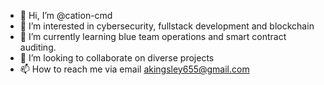 - 👋 Hi, I’m @cation-cmd
- 👀 I’m interested in cybersecurity, fullstack development and blockchain 
- 🌱 I’m currently learning blue team operations and smart contract auditing.
- 💞️ I’m looking to collaborate on diverse projects
- 📫 How to reach me via email akingsley655@gmail.com

<!---
cation-cmd/cation-cmd is a ✨ special ✨ repository because its `README.md` (this file) appears on your GitHub profile.
You can click the Preview link to take a look at your changes.
--->
